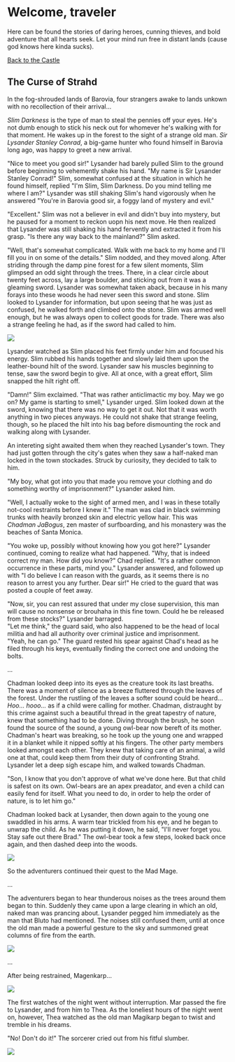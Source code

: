 # Welcome, traveler

Here can be found the stories of daring heroes, cunning thieves, and bold adventure that all hearts seek. Let your mind run free in distant lands (cause god knows here kinda sucks).

[Back to the Castle](https://whcampbell.github.io/Ivys-Castle/)

## The Curse of Strahd

In the fog-shrouded lands of Barovia, four strangers awake to lands unkown with no recollection of their arrival...

_Slim Darkness_ is the type of man to steal the pennies off your eyes. He's not dumb enough to stick his neck out for whomever he's 
walking with for that moment. He wakes up in the forest to the sight of a strange old man. _Sir Lysander Stanley Conrad_, a big-game hunter
who found himself in Barovia long ago, was happy to greet a new arrival. 

"Nice to meet you good sir!" Lysander had barely pulled Slim to the ground before beginning to vehemently shake his hand. "My name is Sir
Lysander Stanley Conrad!" Slim, somewhat confused at the situation in which he found himself, replied "I'm Slim, Slim Darkness. Do you mind
telling me where I am?" Lysander was still shaking Slim's hand vigorously when he answered "You're in Barovia good sir, a foggy
land of mystery and evil."

"Excellent." Slim was not a believer in evil and didn't buy into mystery, but he paused for a moment to reckon uopn his next move. He then 
realized that Lysander was still shaking his hand fervently and extracted it from his grasp. "Is there any way back to the mainland?" Slim asked. 

"Well, that's somewhat complicated. Walk with me back to my home and I'll fill you in on some of the details." Slim nodded, and they moved along.
After striding through the damp pine forest for a few silent moments, Slim glimpsed an odd sight through the trees. There, in a clear circle about 
twenty feet across, lay a large boulder, and sticking out from it was a gleaming sword. Lysander was somewhat taken aback, because in his many 
forays into these woods he had never seen this sword and stone. Slim looked to Lysander for information, but upon seeing that he was just as
confused, he walked forth and climbed onto the stone. Slim was armed well enough, but he was always open to collect goods for trade. There was also
a strange feeling he had, as if the sword had called to him. 

<img src="./Slims_Sword.png"/>

Lysander watched as Slim placed his feet firmly under him and focused his energy. Slim rubbed his hands together and slowly laid them upon the 
leather-bound hilt of the sword. Lysander saw his muscles beginning to tense, saw the sword begin to give. All at once, with a great effort, Slim 
snapped the hilt right off.

"Damn!" Slim exclaimed. 
"That was rather anticlimactic my boy. May we go on? My game is starting to smell," Lysander urged. Slim looked down at the sword, knowing that 
there was no way to get it out. Not that it was worth anything in two pieces anyways. He could not shake that strange feeling, though, so he placed
the hilt into his bag before dismounting the rock and walking along with Lysander. 

An intereting sight awaited them when they reached Lysander's town. They had just gotten through the city's gates when they saw a half-naked man
locked in the town stockades. Struck by curiosity, they decided to talk to him.

"My boy, what got into you that made you remove your clothing and do something worthy of imprisonment?" Lysander asked him. 

"Well, I actually woke to the sight of armed men, and I was in these totally not-cool restraints before I knew it." The man was clad in black
swimming trunks with heavily bronzed skin and electric yellow hair. This was _Chadman JaBogus_, zen master of surfboarding, and his monastery 
was the beaches of Santa Monica.

"You woke up, possibly without knowing how you got here?" Lysander continued, coming to realize what had happened. "Why, that is indeed correct
my man. How did you know?" Chad replied. "It's a rather common occurrence in these parts, mind you." Lysander answered, and followed up with "I 
do believe I can reason with the guards, as it seems there is no reason to arrest you any further. Dear sir!" He cried to the guard that was 
posted a couple of feet away. 

"Now, sir, you can rest assured that under my close supervision, this man will cause no nonsense or brouhaha in this fine town. Could he be released
from these stocks?" Lysander barraged. <br/>
"Let me think," the guard said, who also happened to be the head of local militia and had all authority over criminal justice and imprisonment. <br/>
"Yeah, he can go." The guard rested his spear against Chad's head as he filed through his keys, eventually finding the correct one and undoing the
bolts. 

...

Chadman looked deep into its eyes as the creature took its last breaths. There was a moment of silence as a breeze fluttered through the leaves 
of the forest. Under the rustling of the leaves a softer sound could be heard... _Hoo... hooo..._ as if a child were calling for mother. 
Chadman, distraught by this crime against such a beautiful thread in the great tapestry of nature, knew that something had to be done. Diving
through the brush, he soon found the source of the sound, a young owl-bear now bereft of its mother. Chadman's heart was breaking, so he took
up the young one and wrapped it in a blanket while it nipped softly at his fingers. The other party members looked amongst each other. They knew 
that taking care of an animal, a wild one at that, could keep them from their duty of confronting Strahd. Lysander let a deep sigh escape him, 
and walked towards Chadman.

"Son, I know that you don't approve of what we've done here. But that child is safest on its own. Owl-bears are an apex preadator, and even
a child can easily fend for itself. What you need to do, in order to help the order of nature, is to let him go."

Chadman looked back at Lysander, then down again to the young one swaddled in his arms. A warm tear trickled from his eye, and he began to unwrap
the child. As he was putting it down, he said, "I'll never forget you. Stay safe out there Brad." The owl-bear took a few steps, looked back once
again, and then dashed deep into the woods. 

<img src="./Chadman_and_Brad.png"/>

So the adventurers continued their quest to the Mad Mage.

...

The adventurers began to hear thunderous noises as the trees around them began to thin. Suddenly they came upon a large clearing in which an old,
naked man was prancing about. Lysander pegged him immediately as the man that Bluto had mentioned. The noises still confused them, until at once
the old man made a powerful gesture to the sky and summoned great columns of fire from the earth. 

<img src="./Mad_Mage.png"/>

...

After being restrained, Magenkarp...

<img src="./Magikarp_Restrained_1.png"/>

The first watches of the night went without interruption. Mar passed the fire to Lysander, and from him to Thea. As the loneliest hours of the night
went on, however, Thea watched as the old man Magikarp began to twist and tremble in his dreams. 

"No! Don't do it!" The sorcerer cried out from his fitful slumber. 


<img src="./The_Graveyard.png"/>
